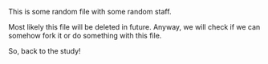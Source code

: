 This is some random file with some random staff. 

Most likely this file will be deleted in future. Anyway, we will check if 
we can somehow fork it or do something with this file. 

So, back to the study!


